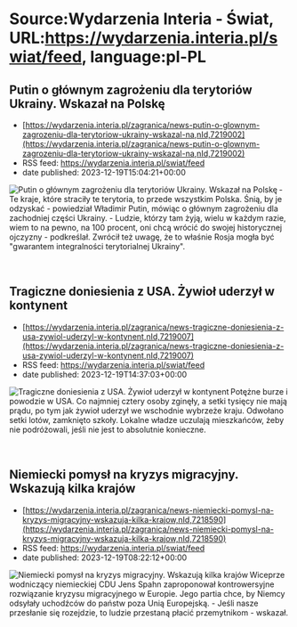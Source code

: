 # Source:Wydarzenia Interia - Świat, URL:https://wydarzenia.interia.pl/swiat/feed, language:pl-PL

## Putin o głównym zagrożeniu dla terytoriów Ukrainy. Wskazał na Polskę
 - [https://wydarzenia.interia.pl/zagranica/news-putin-o-glownym-zagrozeniu-dla-terytoriow-ukrainy-wskazal-na,nId,7219002](https://wydarzenia.interia.pl/zagranica/news-putin-o-glownym-zagrozeniu-dla-terytoriow-ukrainy-wskazal-na,nId,7219002)
 - RSS feed: https://wydarzenia.interia.pl/swiat/feed
 - date published: 2023-12-19T15:04:21+00:00

<p><a href="https://wydarzenia.interia.pl/zagranica/news-putin-o-glownym-zagrozeniu-dla-terytoriow-ukrainy-wskazal-na,nId,7219002"><img align="left" alt="Putin o głównym zagrożeniu dla terytoriów Ukrainy. Wskazał na Polskę" src="https://i.iplsc.com/putin-o-glownym-zagrozeniu-dla-terytoriow-ukrainy-wskazal-na/000I9AUDRA72SQEQ-C321.jpg" /></a>- Te kraje, które straciły te terytoria, to przede wszystkim Polska. Śnią, by je odzyskać - powiedział Władimir Putin, mówiąc o głównym zagrożeniu dla zachodniej części Ukrainy. - Ludzie, którzy tam żyją, wielu w każdym razie, wiem to na pewno, na 100 procent, oni chcą wrócić do swojej historycznej ojczyzny - podkreślał. Zwrócił też uwagę, że to właśnie Rosja mogła być &quot;gwarantem integralności terytorialnej Ukrainy&quot;.</p><br clear="all" />

## Tragiczne doniesienia z USA. Żywioł uderzył w kontynent
 - [https://wydarzenia.interia.pl/zagranica/news-tragiczne-doniesienia-z-usa-zywiol-uderzyl-w-kontynent,nId,7219007](https://wydarzenia.interia.pl/zagranica/news-tragiczne-doniesienia-z-usa-zywiol-uderzyl-w-kontynent,nId,7219007)
 - RSS feed: https://wydarzenia.interia.pl/swiat/feed
 - date published: 2023-12-19T14:37:03+00:00

<p><a href="https://wydarzenia.interia.pl/zagranica/news-tragiczne-doniesienia-z-usa-zywiol-uderzyl-w-kontynent,nId,7219007"><img align="left" alt="Tragiczne doniesienia z USA. Żywioł uderzył w kontynent" src="https://i.iplsc.com/tragiczne-doniesienia-z-usa-zywiol-uderzyl-w-kontynent/000I9AWYE4GV4YHI-C321.jpg" /></a>Potężne burze i powodzie w USA. Co najmniej cztery osoby zginęły, a setki tysięcy nie mają prądu, po tym jak żywioł uderzył we wschodnie wybrzeże kraju. Odwołano setki lotów, zamknięto szkoły. Lokalne władze uczulają mieszkańców, żeby nie podróżowali, jeśli nie jest to absolutnie konieczne.</p><br clear="all" />

## Niemiecki pomysł na kryzys migracyjny. Wskazują kilka krajów
 - [https://wydarzenia.interia.pl/zagranica/news-niemiecki-pomysl-na-kryzys-migracyjny-wskazuja-kilka-krajow,nId,7218590](https://wydarzenia.interia.pl/zagranica/news-niemiecki-pomysl-na-kryzys-migracyjny-wskazuja-kilka-krajow,nId,7218590)
 - RSS feed: https://wydarzenia.interia.pl/swiat/feed
 - date published: 2023-12-19T08:22:12+00:00

<p><a href="https://wydarzenia.interia.pl/zagranica/news-niemiecki-pomysl-na-kryzys-migracyjny-wskazuja-kilka-krajow,nId,7218590"><img align="left" alt="Niemiecki pomysł na kryzys migracyjny. Wskazują kilka krajów" src="https://i.iplsc.com/niemiecki-pomysl-na-kryzys-migracyjny-wskazuja-kilka-krajow/000I915DA06SLJ0C-C321.jpg" /></a>Wiceprzewodniczący niemieckiej CDU Jens Spahn zaproponował kontrowersyjne rozwiązanie kryzysu migracyjnego w Europie. Jego partia chce, by Niemcy odsyłały uchodźców do państw poza Unią Europejską. - Jeśli nasze przesłanie się rozejdzie, to ludzie przestaną płacić przemytnikom - wskazał.</p><br clear="all" />

